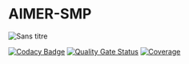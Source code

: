 # AIMER-SMP

![Sans titre](https://github.com/Smartappli/AIMER-SMP/assets/26173534/a07e001c-e4e9-404a-a2c1-efab9a385ebf)


[![Codacy Badge](https://app.codacy.com/project/badge/Grade/19fd10bb33fb484b8599c1020c068aca)](https://app.codacy.com/gh/Smartappli/AIMER-SMP/dashboard?utm_source=gh&utm_medium=referral&utm_content=&utm_campaign=Badge_grade)
[![Quality Gate Status](https://sonarcloud.io/api/project_badges/measure?project=Smartappli_AIMER-SMP&metric=alert_status)](https://sonarcloud.io/summary/new_code?id=Smartappli_AIMER-SMP)
[![Coverage](https://sonarcloud.io/api/project_badges/measure?project=Smartappli_AIMER-SMP&metric=coverage)](https://sonarcloud.io/summary/new_code?id=Smartappli_AIMER-SMP)
